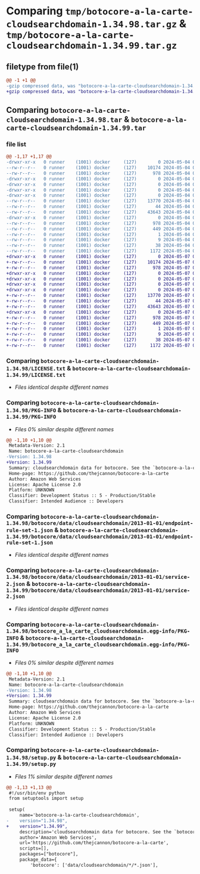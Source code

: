 # Comparing `tmp/botocore-a-la-carte-cloudsearchdomain-1.34.98.tar.gz` & `tmp/botocore-a-la-carte-cloudsearchdomain-1.34.99.tar.gz`

## filetype from file(1)

```diff
@@ -1 +1 @@
-gzip compressed data, was "botocore-a-la-carte-cloudsearchdomain-1.34.98.tar", last modified: Sat May  4 01:01:19 2024, max compression
+gzip compressed data, was "botocore-a-la-carte-cloudsearchdomain-1.34.99.tar", last modified: Tue May  7 01:02:22 2024, max compression
```

## Comparing `botocore-a-la-carte-cloudsearchdomain-1.34.98.tar` & `botocore-a-la-carte-cloudsearchdomain-1.34.99.tar`

### file list

```diff
@@ -1,17 +1,17 @@
-drwxr-xr-x   0 runner    (1001) docker     (127)        0 2024-05-04 01:01:19.918081 botocore-a-la-carte-cloudsearchdomain-1.34.98/
--rw-r--r--   0 runner    (1001) docker     (127)    10174 2024-05-04 01:01:19.000000 botocore-a-la-carte-cloudsearchdomain-1.34.98/LICENSE.txt
--rw-r--r--   0 runner    (1001) docker     (127)      978 2024-05-04 01:01:19.918081 botocore-a-la-carte-cloudsearchdomain-1.34.98/PKG-INFO
-drwxr-xr-x   0 runner    (1001) docker     (127)        0 2024-05-04 01:01:19.918081 botocore-a-la-carte-cloudsearchdomain-1.34.98/botocore/
-drwxr-xr-x   0 runner    (1001) docker     (127)        0 2024-05-04 01:01:19.918081 botocore-a-la-carte-cloudsearchdomain-1.34.98/botocore/data/
-drwxr-xr-x   0 runner    (1001) docker     (127)        0 2024-05-04 01:01:19.918081 botocore-a-la-carte-cloudsearchdomain-1.34.98/botocore/data/cloudsearchdomain/
-drwxr-xr-x   0 runner    (1001) docker     (127)        0 2024-05-04 01:01:19.918081 botocore-a-la-carte-cloudsearchdomain-1.34.98/botocore/data/cloudsearchdomain/2013-01-01/
--rw-r--r--   0 runner    (1001) docker     (127)    13770 2024-05-04 01:01:11.000000 botocore-a-la-carte-cloudsearchdomain-1.34.98/botocore/data/cloudsearchdomain/2013-01-01/endpoint-rule-set-1.json
--rw-r--r--   0 runner    (1001) docker     (127)       44 2024-05-04 01:01:11.000000 botocore-a-la-carte-cloudsearchdomain-1.34.98/botocore/data/cloudsearchdomain/2013-01-01/examples-1.json
--rw-r--r--   0 runner    (1001) docker     (127)    43643 2024-05-04 01:01:11.000000 botocore-a-la-carte-cloudsearchdomain-1.34.98/botocore/data/cloudsearchdomain/2013-01-01/service-2.json
-drwxr-xr-x   0 runner    (1001) docker     (127)        0 2024-05-04 01:01:19.918081 botocore-a-la-carte-cloudsearchdomain-1.34.98/botocore_a_la_carte_cloudsearchdomain.egg-info/
--rw-r--r--   0 runner    (1001) docker     (127)      978 2024-05-04 01:01:19.000000 botocore-a-la-carte-cloudsearchdomain-1.34.98/botocore_a_la_carte_cloudsearchdomain.egg-info/PKG-INFO
--rw-r--r--   0 runner    (1001) docker     (127)      449 2024-05-04 01:01:19.000000 botocore-a-la-carte-cloudsearchdomain-1.34.98/botocore_a_la_carte_cloudsearchdomain.egg-info/SOURCES.txt
--rw-r--r--   0 runner    (1001) docker     (127)        1 2024-05-04 01:01:19.000000 botocore-a-la-carte-cloudsearchdomain-1.34.98/botocore_a_la_carte_cloudsearchdomain.egg-info/dependency_links.txt
--rw-r--r--   0 runner    (1001) docker     (127)        9 2024-05-04 01:01:19.000000 botocore-a-la-carte-cloudsearchdomain-1.34.98/botocore_a_la_carte_cloudsearchdomain.egg-info/top_level.txt
--rw-r--r--   0 runner    (1001) docker     (127)       38 2024-05-04 01:01:19.918081 botocore-a-la-carte-cloudsearchdomain-1.34.98/setup.cfg
--rw-r--r--   0 runner    (1001) docker     (127)     1172 2024-05-04 01:01:19.000000 botocore-a-la-carte-cloudsearchdomain-1.34.98/setup.py
+drwxr-xr-x   0 runner    (1001) docker     (127)        0 2024-05-07 01:02:22.020104 botocore-a-la-carte-cloudsearchdomain-1.34.99/
+-rw-r--r--   0 runner    (1001) docker     (127)    10174 2024-05-07 01:02:21.000000 botocore-a-la-carte-cloudsearchdomain-1.34.99/LICENSE.txt
+-rw-r--r--   0 runner    (1001) docker     (127)      978 2024-05-07 01:02:22.020104 botocore-a-la-carte-cloudsearchdomain-1.34.99/PKG-INFO
+drwxr-xr-x   0 runner    (1001) docker     (127)        0 2024-05-07 01:02:22.020104 botocore-a-la-carte-cloudsearchdomain-1.34.99/botocore/
+drwxr-xr-x   0 runner    (1001) docker     (127)        0 2024-05-07 01:02:22.020104 botocore-a-la-carte-cloudsearchdomain-1.34.99/botocore/data/
+drwxr-xr-x   0 runner    (1001) docker     (127)        0 2024-05-07 01:02:22.020104 botocore-a-la-carte-cloudsearchdomain-1.34.99/botocore/data/cloudsearchdomain/
+drwxr-xr-x   0 runner    (1001) docker     (127)        0 2024-05-07 01:02:22.020104 botocore-a-la-carte-cloudsearchdomain-1.34.99/botocore/data/cloudsearchdomain/2013-01-01/
+-rw-r--r--   0 runner    (1001) docker     (127)    13770 2024-05-07 01:02:10.000000 botocore-a-la-carte-cloudsearchdomain-1.34.99/botocore/data/cloudsearchdomain/2013-01-01/endpoint-rule-set-1.json
+-rw-r--r--   0 runner    (1001) docker     (127)       44 2024-05-07 01:02:10.000000 botocore-a-la-carte-cloudsearchdomain-1.34.99/botocore/data/cloudsearchdomain/2013-01-01/examples-1.json
+-rw-r--r--   0 runner    (1001) docker     (127)    43643 2024-05-07 01:02:10.000000 botocore-a-la-carte-cloudsearchdomain-1.34.99/botocore/data/cloudsearchdomain/2013-01-01/service-2.json
+drwxr-xr-x   0 runner    (1001) docker     (127)        0 2024-05-07 01:02:22.020104 botocore-a-la-carte-cloudsearchdomain-1.34.99/botocore_a_la_carte_cloudsearchdomain.egg-info/
+-rw-r--r--   0 runner    (1001) docker     (127)      978 2024-05-07 01:02:21.000000 botocore-a-la-carte-cloudsearchdomain-1.34.99/botocore_a_la_carte_cloudsearchdomain.egg-info/PKG-INFO
+-rw-r--r--   0 runner    (1001) docker     (127)      449 2024-05-07 01:02:21.000000 botocore-a-la-carte-cloudsearchdomain-1.34.99/botocore_a_la_carte_cloudsearchdomain.egg-info/SOURCES.txt
+-rw-r--r--   0 runner    (1001) docker     (127)        1 2024-05-07 01:02:21.000000 botocore-a-la-carte-cloudsearchdomain-1.34.99/botocore_a_la_carte_cloudsearchdomain.egg-info/dependency_links.txt
+-rw-r--r--   0 runner    (1001) docker     (127)        9 2024-05-07 01:02:21.000000 botocore-a-la-carte-cloudsearchdomain-1.34.99/botocore_a_la_carte_cloudsearchdomain.egg-info/top_level.txt
+-rw-r--r--   0 runner    (1001) docker     (127)       38 2024-05-07 01:02:22.020104 botocore-a-la-carte-cloudsearchdomain-1.34.99/setup.cfg
+-rw-r--r--   0 runner    (1001) docker     (127)     1172 2024-05-07 01:02:21.000000 botocore-a-la-carte-cloudsearchdomain-1.34.99/setup.py
```

### Comparing `botocore-a-la-carte-cloudsearchdomain-1.34.98/LICENSE.txt` & `botocore-a-la-carte-cloudsearchdomain-1.34.99/LICENSE.txt`

 * *Files identical despite different names*

### Comparing `botocore-a-la-carte-cloudsearchdomain-1.34.98/PKG-INFO` & `botocore-a-la-carte-cloudsearchdomain-1.34.99/PKG-INFO`

 * *Files 0% similar despite different names*

```diff
@@ -1,10 +1,10 @@
 Metadata-Version: 2.1
 Name: botocore-a-la-carte-cloudsearchdomain
-Version: 1.34.98
+Version: 1.34.99
 Summary: cloudsearchdomain data for botocore. See the `botocore-a-la-carte` package for more info.
 Home-page: https://github.com/thejcannon/botocore-a-la-carte
 Author: Amazon Web Services
 License: Apache License 2.0
 Platform: UNKNOWN
 Classifier: Development Status :: 5 - Production/Stable
 Classifier: Intended Audience :: Developers
```

### Comparing `botocore-a-la-carte-cloudsearchdomain-1.34.98/botocore/data/cloudsearchdomain/2013-01-01/endpoint-rule-set-1.json` & `botocore-a-la-carte-cloudsearchdomain-1.34.99/botocore/data/cloudsearchdomain/2013-01-01/endpoint-rule-set-1.json`

 * *Files identical despite different names*

### Comparing `botocore-a-la-carte-cloudsearchdomain-1.34.98/botocore/data/cloudsearchdomain/2013-01-01/service-2.json` & `botocore-a-la-carte-cloudsearchdomain-1.34.99/botocore/data/cloudsearchdomain/2013-01-01/service-2.json`

 * *Files identical despite different names*

### Comparing `botocore-a-la-carte-cloudsearchdomain-1.34.98/botocore_a_la_carte_cloudsearchdomain.egg-info/PKG-INFO` & `botocore-a-la-carte-cloudsearchdomain-1.34.99/botocore_a_la_carte_cloudsearchdomain.egg-info/PKG-INFO`

 * *Files 0% similar despite different names*

```diff
@@ -1,10 +1,10 @@
 Metadata-Version: 2.1
 Name: botocore-a-la-carte-cloudsearchdomain
-Version: 1.34.98
+Version: 1.34.99
 Summary: cloudsearchdomain data for botocore. See the `botocore-a-la-carte` package for more info.
 Home-page: https://github.com/thejcannon/botocore-a-la-carte
 Author: Amazon Web Services
 License: Apache License 2.0
 Platform: UNKNOWN
 Classifier: Development Status :: 5 - Production/Stable
 Classifier: Intended Audience :: Developers
```

### Comparing `botocore-a-la-carte-cloudsearchdomain-1.34.98/setup.py` & `botocore-a-la-carte-cloudsearchdomain-1.34.99/setup.py`

 * *Files 1% similar despite different names*

```diff
@@ -1,13 +1,13 @@
 #!/usr/bin/env python
 from setuptools import setup
 
 setup(
     name='botocore-a-la-carte-cloudsearchdomain',
-    version="1.34.98",
+    version="1.34.99",
     description='cloudsearchdomain data for botocore. See the `botocore-a-la-carte` package for more info.',
     author='Amazon Web Services',
     url='https://github.com/thejcannon/botocore-a-la-carte',
     scripts=[],
     packages=["botocore"],
     package_data={
         'botocore': ['data/cloudsearchdomain/*/*.json'],
```

